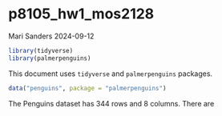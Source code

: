 p8105_hw1_mos2128
================
Mari Sanders
2024-09-12

``` r
library(tidyverse)
library(palmerpenguins)
```

This document uses `tidyverse` and `palmerpenguins` packages.

``` r
data("penguins", package = "palmerpenguins")
```

The Penguins dataset has 344 rows and 8 columns. There are
